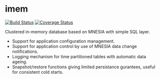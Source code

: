 # imem 

[![Build Status](https://travis-ci.org/K2InformaticsGmbH/imem.svg?branch=master)](https://travis-ci.org/K2InformaticsGmbH/imem) [![Coverage Status](https://coveralls.io/repos/github/K2InformaticsGmbH/imem/badge.svg?branch=master)](https://coveralls.io/github/K2InformaticsGmbH/imem?branch=master)

Clustered in-memory database based on MNESIA with simple SQL layer.

* Support for application configuration management.
* Support for application control by use of MNESIA data change notifications.
* Logging mechanism for time partitioned tables with automatic data ageing.
* Snapshot/restore functions giving limited persistance gurantees, useful for consistent cold starts.

[travis]: https://travis-ci.org/K2InformaticsGmbH/imem
[travis badge]: https://img.shields.io/travis/K2InformaticsGmbH/imem/master.svg?style=flat-square
[coveralls]: https://coveralls.io/github/K2InformaticsGmbH/imem
[coveralls badge]: https://img.shields.io/coveralls/K2InformaticsGmbH/imem/master.svg?style=flat-square
[erlang version badge]: https://img.shields.io/badge/erlang-20.0%20to%2020.1-blue.svg?style=flat-square
